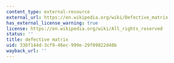 ```yaml
---
content_type: external-resource
external_url: https://en.wikipedia.org/wiki/Defective_matrix
has_external_license_warning: true
license: https://en.wikipedia.org/wiki/All_rights_reserved
status: ''
title: defective matrix
uid: 33bf144d-3cf9-46ec-999e-29f09822d40b
wayback_url: ''
---
```

